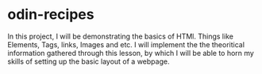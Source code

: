 # odin-recipes
In this project, I will be demonstrating the basics of HTMl. Things like Elements, Tags, links, Images and etc.
I will implement the the theoritical information gathered through this lesson, by which I will be able to horn my skills of setting up the basic layout of a webpage.